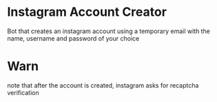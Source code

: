 # Instagram Account Creator
Bot that creates an instagram account using a temporary email with the name, username and password of your choice
<br>
# Warn
note that after the account is created, instagram asks for recaptcha verification 
